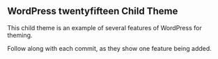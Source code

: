 ## WordPress twentyfifteen Child Theme

This child theme is an example of several features of WordPress for theming.

Follow along with each commit, as they show one feature being added.